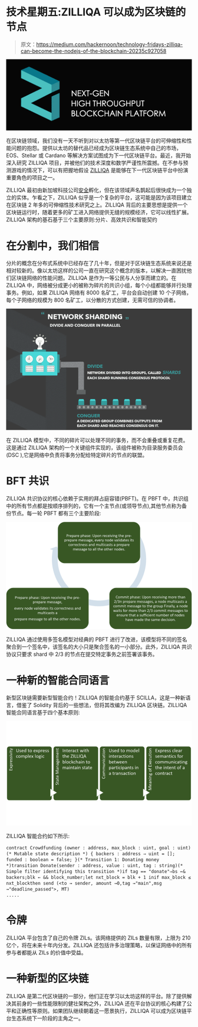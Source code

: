 # 技术星期五:ZILLIQA 可以成为区块链的节点

> 原文：<https://medium.com/hackernoon/technology-fridays-zilliqa-can-become-the-nodejs-of-the-blockchain-20235c927058>

![](img/e34517ab09ba5c3003a86ca97166995a.png)

在区块链领域，我们没有一天不听到对以太坊等第一代区块链平台的可伸缩性和性能问题的抱怨。提供以太坊的替代品已经成为区块链生态系统中自己的市场，EOS、Stellar 或 Cardano 等解决方案试图成为下一代区块链平台。最近，我开始深入研究 ZILLIQA 项目，并被他们的技术深度和数学严谨性所震撼。在不参与预测游戏的情况下，可以有把握地假设 [ZILLIQA](https://www.zilliqa.com/) 是能够在下一代区块链平台中扮演重要角色的项目之一。

ZILLIQA 最初由新加坡科技公司[安全](https://anquancapital.com/index.html)孵化，但在该领域声名鹊起后很快成为一个独立的实体。乍看之下，ZILLIQA 似乎是一个复杂的平台，这可能是因为该项目建立在区块链 2 年多的可伸缩性技术研究之上。ZILLIQA 背后的主要思想是提供一个区块链运行时，随着更多的矿工进入网络提供无缝的规模经济，它可以线性扩展。ZILLIQA 架构的基石基于三个主要原则:分片、高效共识和智能契约

# 在分割中，我们相信

分片的概念在分布式系统中已经存在了几十年，但是对于区块链生态系统来说还是相对较新的。像以太坊这样的公司一直在研究这个概念的版本，以解决一直困扰他们区块链网络的性能问题。ZILLIQA 是作为一等公民与人分享而建立的。在 ZILLIQA 中，网络被分成更小的被称为碎片的共识小组，每个小组都能够并行处理事务。例如，如果 ZILLIQA 网络有 8000 名矿工，平台会自动创建 10 个子网络，每个子网络的规模为 800 名矿工，以分散的方式创建，无需可信的协调者。

![](img/281735cbd8856a2b5f358ea759bc6ce3.png)

在 ZILLIQA 模型中，不同的碎片可以处理不同的事务，而不会重叠或重复花费。这是通过 ZILLIQA 架构的一个关键组件实现的，该组件被称为目录服务委员会(DSC ),它是网络中负责将事务分配给特定碎片的节点的联盟。

# BFT 共识

ZILLIQA 共识协议的核心依赖于实用的拜占庭容错(PBFT)。在 PBFT 中，共识组中的所有节点都是按顺序排列的，它有一个主节点(或领导节点),其他节点称为备份节点。每一轮 PBFT 都有三个主要阶段:

![](img/9b595024a069f1725371b0bb228aaa42.png)

ZILLIQA 通过使用多签名模型对经典的 PBFT 进行了改进，该模型将不同的签名聚合到一个签名中，该签名的大小只是聚合签名的一小部分。此外，ZILLIQA 共识协议只要求 shard 中 2/3 的节点在提交特定事务之前签署该事务。

# 一种新的智能合同语言

新型区块链需要新型智能合约！ZILLIQA 的智能合约基于 SCILLA，这是一种新语言，借鉴了 Solidity 背后的一些想法，但将其改编为 ZILLIQA 区块链。ZILLIQA 智能合同语言基于四个基本原则:

![](img/b4e00c99e82ed41f893df5594f2df633.png)

ZILLIQA 智能合约如下所示:

```
contract Crowdfunding (owner : address, max_block : uint, goal : uint) (* Mutable state description *) { backers : address ⇒ uint = []; funded : boolean = false; }(* Transition 1: Donating money *)transition Donate(sender : address, value : uint, tag : string)(* Simple filter identifying this transition *)if tag == "donate"⇒bs ←& backers;blk ← && block_number;let nxt_block = blk + 1 inif max_block ≤ nxt_blockthen send (<to → sender, amount →0,tag →"main",msg →"deadline_passed">, MT)
.....
```

# 令牌

ZILLIQA 平台包含了自己的令牌 ZILs。该网络提供的 ZILs 数量有限，上限为 210 亿个，将在未来十年内分发。ZILLIQA 还包括许多治理策略，以保证网络中的所有参与者都能从 ZILs 的价值中受益。

# 一种新型的区块链

ZILLIQA 是第二代区块链的一部分，他们正在学习以太坊这样的平台。除了提供解决其前身的一些性能限制的健壮架构之外，ZILLIQA 还在平台协议的核心构建了公平和正确性等原则。如果团队继续朝着这一愿景执行，ZILLIQA 可以成为区块链平台生态系统下一阶段的主角之一。